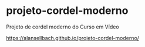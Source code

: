 # projeto-cordel-moderno
 Projeto de cordel moderno do Curso em Vídeo

 https://alansellbach.github.io/projeto-cordel-moderno/
